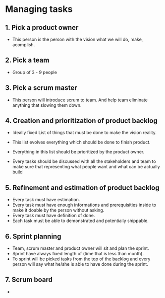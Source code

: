 # Managing tasks

## 1. Pick a product owner

-  This person is the person with the vision what we will do, make, acomplish.

## 2. Pick a team

- Group of 3 - 9 people

## 3. Pick a scrum master

- This person will introduce scrum to team. And help team eliminate anything that slowing them down.

## 4. Creation and prioritization of product backlog

- Ideally fixed List of things that must be done to make the vision reality.

- This list evolves everything which should be done to finish product.

- Everything in this list should be prioritized by the product owner.
  
- Every tasks should be discussed with all the stakeholders and team to make sure that representing what people want and what can be actually build

## 5. Refinement and estimation of product backlog

- Every task must have estimation.
- Every task must have enough informations and prerequisities inside to make it doable by the person without asking.
- Every task must have definition of done.
- Each task must be able to demonstrated and potentially shippable.

## 6. Sprint planning

- Team, scrum master and product owner will sit and plan the sprint.
- Sprint have always fixed length of (time that is less than month).
- To sprint will be picked tasks from the top of the backlog and every person will say what he/she is able to have done during the sprint.

## 7. Scrum board

- 